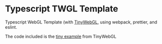 # Typescript TWGL Template

Typescript WebGL Template (with [TinyWebGL](https://twgljs.org/), using webpack, prettier, and eslint.

The code included is the [tiny example](https://github.com/greggman/twgl.js/blob/master/examples/tiny.html) from TinyWebGL
